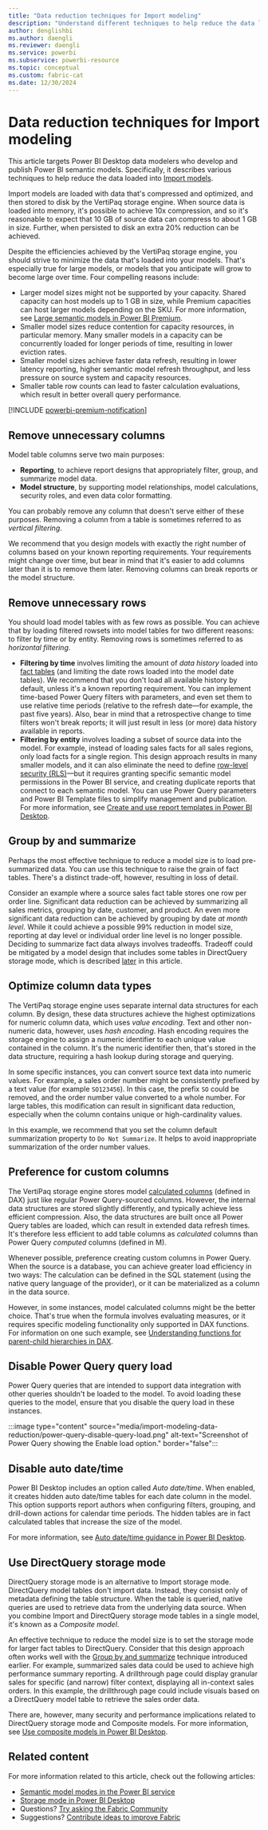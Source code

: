 ```yaml
---
title: "Data reduction techniques for Import modeling"
description: "Understand different techniques to help reduce the data loaded into Import data models."
author: denglishbi
ms.author: daengli
ms.reviewer: daengli
ms.service: powerbi
ms.subservice: powerbi-resource
ms.topic: conceptual
ms.custom: fabric-cat
ms.date: 12/30/2024
---
```


# Data reduction techniques for Import modeling

This article targets Power BI Desktop data modelers who develop and publish Power BI semantic models. Specifically, it describes various techniques to help reduce the data loaded into [Import models](../connect-data/service-dataset-modes-understand.md#import-mode).

Import models are loaded with data that's compressed and optimized, and then stored to disk by the VertiPaq storage engine. When source data is loaded into memory, it's possible to achieve 10x compression, and so it's reasonable to expect that 10 GB of source data can compress to about 1 GB in size. Further, when persisted to disk an extra 20% reduction can be achieved.

Despite the efficiencies achieved by the VertiPaq storage engine, you should strive to minimize the data that's loaded into your models. That's especially true for large models, or models that you anticipate will grow to become large over time. Four compelling reasons include:

- Larger model sizes might not be supported by your capacity. Shared capacity can host models up to 1 GB in size, while Premium capacities can host larger models depending on the SKU. For more information, see [Large semantic models in Power BI Premium](../enterprise/service-premium-large-models.md).
- Smaller model sizes reduce contention for capacity resources, in particular memory. Many smaller models in a capacity can be concurrently loaded for longer periods of time, resulting in lower eviction rates.
- Smaller model sizes achieve faster data refresh, resulting in lower latency reporting, higher semantic model refresh throughput, and less pressure on source system and capacity resources.
- Smaller table row counts can lead to faster calculation evaluations, which result in better overall query performance.

[!INCLUDE [powerbi-premium-notification](includes/powerbi-premium-notification.md)]

## Remove unnecessary columns

Model table columns serve two main purposes:

- **Reporting**, to achieve report designs that appropriately filter, group, and summarize model data.
- **Model structure**, by supporting model relationships, model calculations, security roles, and even data color formatting.

You can probably remove any column that doesn't serve either of these purposes. Removing a column from a table is sometimes referred to as _vertical filtering_.

We recommend that you design models with exactly the right number of columns based on your known reporting requirements. Your requirements might change over time, but bear in mind that it's easier to add columns later than it is to remove them later. Removing columns can break reports or the model structure.

## Remove unnecessary rows

You should load model tables with as few rows as possible. You can achieve that by loading filtered rowsets into model tables for two different reasons: to filter by time or by entity. Removing rows is sometimes referred to as _horizontal filtering_.

- **Filtering by time** involves limiting the amount of _data history_ loaded into [fact tables](star-schema.md#fact-tables) (and limiting the date rows loaded into the model date tables). We recommend that you don't load all available history by default, unless it's a known reporting requirement. You can implement time-based Power Query filters with parameters, and even set them to use relative time periods (relative to the refresh date—for example, the past five years). Also, bear in mind that a retrospective change to time filters won't break reports; it will just result in less (or more) data history available in reports.
- **Filtering by entity** involves loading a subset of source data into the model. For example, instead of loading sales facts for all sales regions, only load facts for a single region. This design approach results in many smaller models, and it can also eliminate the need to define [row-level security (RLS)](rls-guidance.md)—but it requires granting specific semantic model permissions in the Power BI service, and creating duplicate reports that connect to each semantic model. You can use Power Query parameters and Power BI Template files to simplify management and publication. For more information, see [Create and use report templates in Power BI Desktop](../create-reports/desktop-templates.md).

## Group by and summarize

Perhaps the most effective technique to reduce a model size is to load pre-summarized data. You can use this technique to raise the grain of fact tables. There's a distinct trade-off, however, resulting in loss of detail.

Consider an example where a source sales fact table stores one row per order line. Significant data reduction can be achieved by summarizing all sales metrics, grouping by date, customer, and product. An even more significant data reduction can be achieved by grouping by date _at month level_. While it could achieve a possible 99% reduction in model size, reporting at day level or individual order line level is no longer possible. Deciding to summarize fact data always involves tradeoffs. Tradeoff could be mitigated by a model design that includes some tables in DirectQuery storage mode, which is described [later](#use-directquery-storage-mode) in this article.

## Optimize column data types

The VertiPaq storage engine uses separate internal data structures for each column. By design, these data structures achieve the highest optimizations for numeric column data, which uses _value encoding_. Text and other non-numeric data, however, uses _hash encoding_. Hash encoding requires the storage engine to assign a numeric identifier to each unique value contained in the column. It's the numeric identifier then, that's stored in the data structure, requiring a hash lookup during storage and querying.

In some specific instances, you can convert source text data into numeric values. For example, a sales order number might be consistently prefixed by a text value (for example `SO123456`). In this case, the prefix `SO` could be removed, and the order number value converted to a whole number. For large tables, this modification can result in significant data reduction, especially when the column contains unique or high-cardinality values.

In this example, we recommend that you set the column default summarization property to `Do Not Summarize`. It helps to avoid inappropriate summarization of the order number values.

## Preference for custom columns

The VertiPaq storage engine stores model [calculated columns](../transform-model/desktop-calculated-columns.md) (defined in DAX) just like regular Power Query-sourced columns. However, the internal data structures are stored slightly differently, and typically achieve less efficient compression. Also, the data structures are built once all Power Query tables are loaded, which can result in extended data refresh times. It's therefore less efficient to add table columns as _calculated_ columns than Power Query _computed_ columns (defined in M).

Whenever possible, preference creating custom columns in Power Query. When the source is a database, you can achieve greater load efficiency in two ways: The calculation can be defined in the SQL statement (using the native query language of the provider), or it can be materialized as a column in the data source.

However, in some instances, model calculated columns might be the better choice. That's true when the formula involves evaluating measures, or it requires specific modeling functionality only supported in DAX functions. For information on one such example, see [Understanding functions for parent-child hierarchies in DAX](/dax/understanding-functions-for-parent-child-hierarchies-in-dax).

## Disable Power Query query load

Power Query queries that are intended to support data integration with other queries shouldn't be loaded to the model. To avoid loading these queries to the model, ensure that you disable the query load in these instances.

:::image type="content" source="media/import-modeling-data-reduction/power-query-disable-query-load.png" alt-text="Screenshot of Power Query showing the Enable load option." border="false":::

## Disable auto date/time

Power BI Desktop includes an option called _Auto date/time_. When enabled, it creates hidden auto date/time tables for each date column in the model. This option supports report authors when configuring filters, grouping, and drill-down actions for calendar time periods. The hidden tables are in fact calculated tables that increase the size of the model.

For more information, see [Auto date/time guidance in Power BI Desktop](auto-date-time.md).

## Use DirectQuery storage mode

DirectQuery storage mode is an alternative to Import storage mode. DirectQuery model tables don't import data. Instead, they consist only of metadata defining the table structure. When the table is queried, native queries are used to retrieve data from the underlying data source. When you combine Import and DirectQuery storage mode tables in a single model, it's known as a _Composite model_.

An effective technique to reduce the model size is to set the storage mode for larger fact tables to DirectQuery. Consider that this design approach often works well with the [Group by and summarize](#group-by-and-summarize) technique introduced earlier. For example, summarized sales data could be used to achieve high performance summary reporting. A drillthrough page could display granular sales for specific (and narrow) filter context, displaying all in-context sales orders. In this example, the drillthrough page could include visuals based on a DirectQuery model table to retrieve the sales order data.

There are, however, many security and performance implications related to DirectQuery storage mode and Composite models. For more information, see [Use composite models in Power BI Desktop](../transform-model/desktop-composite-models.md).

## Related content

For more information related to this article, check out the following articles:

- [Semantic model modes in the Power BI service](../connect-data/service-dataset-modes-understand.md)
- [Storage mode in Power BI Desktop](../transform-model/desktop-storage-mode.md)
- Questions? [Try asking the Fabric Community](https://community.fabric.microsoft.com/)
- Suggestions? [Contribute ideas to improve Fabric](https://ideas.fabric.microsoft.com/)
